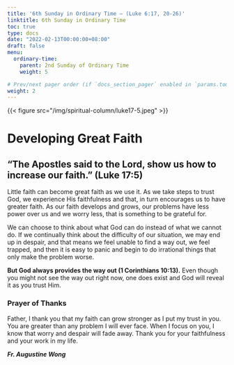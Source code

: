 ```yaml
---
title: '6th Sunday in Ordinary Time – (Luke 6:17, 20-26)'
linktitle: 6th Sunday in Ordinary Time
toc: true
type: docs
date: "2022-02-13T00:00:00+08:00"
draft: false
menu:
  ordinary-time:
    parent: 2nd Sunday of Ordinary Time
    weight: 5

# Prev/next pager order (if `docs_section_pager` enabled in `params.toml`)
weight: 2
---
```

{{< figure src="/img/spiritual-column/luke17-5.jpeg" >}}

# Developing Great Faith

## “The Apostles said to the Lord, show us how to increase our faith.” (Luke 17:5)

Little faith can become great faith as we use it. As we take steps to trust God, we experience His faithfulness and that, in turn encourages us to have greater faith. As our faith develops and grows, our problems have less power over us and we worry less, that is something to be grateful for.

We can choose to think about what God can do instead of what we cannot do. If we continually think about the difficulty of our situation, we may end up in despair, and that means we feel unable to find a way out, we feel trapped, and then it is easy to panic and begin to do irrational things that only make the problem worse.

**But God always provides the way out (1 Corinthians 10:13).** Even though you might not see the way out right now, one does exist and God will reveal it as you trust Him.

### Prayer of Thanks
Father, I thank you that my faith can grow stronger as I put my trust in you. You are greater than any problem I will ever face. When I focus on you, I know that worry and despair will fade away. Thank you for your faithfulness and your work in my life.

___Fr. Augustine Wong___
